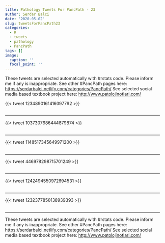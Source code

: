 ```yaml
---
title: Pathology Tweets For PancPath - 23
author: Serdar Balci
date: '2020-05-02'
slug: tweetsForPancPath23
categories:
  - R
  - tweets
  - pathology
  - PancPath
tags: []
image:
  caption: ''
  focal_point: ''
---
```



These tweets are selected automatically with #rstats code. Please inform me if any is inappropriate.
See other #PancPath pages here: https://serdarbalci.netlify.com/categories/PancPath/ 
See selected social media based textbook project here: http://www.patolojinotlari.com/

{{< tweet 1234890161416097792 >}}
<br>
<br>
<hr>
{{< tweet 1037307686444879874 >}}
<br>
<br>
<hr>
{{< tweet 1148517345649971200 >}}
<br>
<br>
<hr>
{{< tweet 446978298715701249 >}}
<br>
<br>
<hr>
{{< tweet 1242494550972694531 >}}
<br>
<br>
<hr>
{{< tweet 1232377850138939393 >}}
<br>
<br>
<hr>


These tweets are selected automatically with #rstats code. Please inform me if any is inappropriate.
See other #PancPath pages here: https://serdarbalci.netlify.com/categories/PancPath/ 
See selected social media based textbook project here: http://www.patolojinotlari.com/
